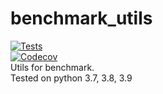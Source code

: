 # benchmark_utils
[![Tests](https://github.com/ayasyrev/benchmark_utils/workflows/Tests/badge.svg)](https://github.com/ayasyrev/benchmark_utils/actions?workflow=Tests)  
[![Codecov](https://codecov.io/gh/ayasyrev/benchmark_utils/branch/master/graph/badge.svg)](https://codecov.io/gh/ayasyrev/benchmark_utils)  
Utils for benchmark.  
Tested on python 3.7, 3.8, 3.9  

